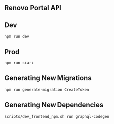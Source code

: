 ## Renovo Portal API

## Dev

```
npm run dev
```

## Prod

```
npm run start
```

## Generating New Migrations

```
npm run generate-migration CreateToken
```

## Generating New Dependencies

```
scripts/dev_frontend_npm.sh run graphql-codegen
```
